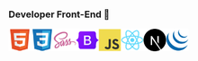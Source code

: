 ### Developer Front-End 👋

<img align="left" alt="HTML" heigth="30" width="40" src="https://raw.githubusercontent.com/devicons/devicon/master/icons/html5/html5-original.svg" title="HTML 5" />
<img align="left" alt="CSS3" heigth="30" width="40" src="https://raw.githubusercontent.com/devicons/devicon/master/icons/css3/css3-original.svg" title="CSS3" />
<img align="left" alt="SASS" heigth="28" width="40" src="https://raw.githubusercontent.com/devicons/devicon/master/icons/sass/sass-original.svg" title="SASS" />
<img align="left" alt="Bootstrap" heigth="28" width="40" src="https://raw.githubusercontent.com/devicons/devicon/master/icons/bootstrap/bootstrap-original.svg" title="Bootstrap" />
<img align="left" alt="JS" heigth="28" width="40" src="https://raw.githubusercontent.com/devicons/devicon/master/icons/javascript/javascript-original.svg" title="JavaScript" />
<img align="left" alt="React" heigth="28" width="40" src="https://raw.githubusercontent.com/devicons/devicon/master/icons/react/react-original.svg" title="React" />
<img align="left" alt="NextJS" heigth="28" width="40" src="https://raw.githubusercontent.com/devicons/devicon/master/icons/nextjs/nextjs-original.svg" title="NextJS" />
<img align="left" alt="jQuery"heigth="28" width="40" src="https://raw.githubusercontent.com/devicons/devicon/master/icons/jquery/jquery-original.svg" title="jQuery" />

